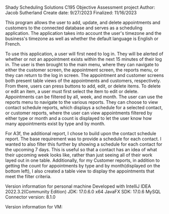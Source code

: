 Shady Scheduling Solutions
C195 Objective Assessment project
Author: Jacob Sutherland
Create date: 9/27/2023
Finalized: 11/16/2023

This program allows the user to add, update, and delete appointments and customers to the connected
database and serves as a scheduling application. The application takes into account the user's timezone
and the business's timezone
as well as whether the default language is English or French. 

To use this application, a user will first need to log in. They will be alerted of whether or not
an appointment exists within the next 15 minutes of their log in. The user is then brought to the main menu,
where they can navigate to either the customer screen, the appointment screen, the reports menu,
or they can return to the log in screen. The appointment and customer screens both present 
table views of the appointments and customers, respectively. From there, users can press buttons to
add, edit, or delete items. To delete or edit an item, a user must first select the item to edit
or delete. Appointments can be filtered by all, week, and month. The user can use the reports menu to navigate
to the various reports. They can choose to view contact schedule reports, which displays 
a schedule for a selected contact, or customer reports, where the user can view appointments
filtered by either type or month and a count is displayed to let the user know how many appointments
exist by type and by month.

For A3f, the additional report, I chose to build upon the contact schedule report. The base requirement
was to provide a schedule for each contact. I wanted to also filter this further by showing
a schedule for each contact for the upcoming 7 days. This is useful so that a contact has an idea
of what their upcoming week looks like, rather than just seeing all of their work layed out in
one table. Additionally, for my Customer reports, in addition to getting the count for appointments by
type and by month(displayed on the bottom left), I also created a table view to display the appointments that meet the filter
criteria.

Version information for personal machine
Developed with IntelliJ IDEA 2022.3.2(Community Edition)
JDK: 17.0.6.0 x64 
JavaFX SDK: 17.0.6
MySQL Connector version: 8.1.0 

Version information for VM:
